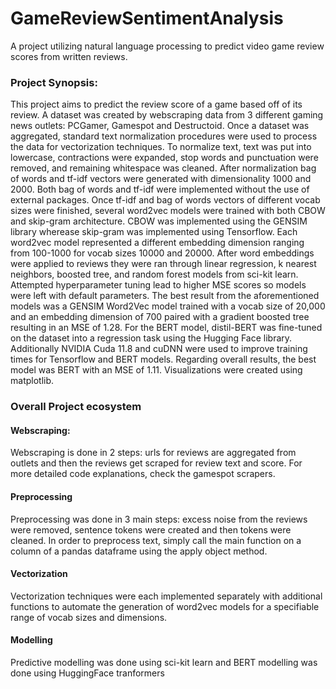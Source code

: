 # GameReviewSentimentAnalysis
A project utilizing natural language processing to predict video game review scores from written reviews.

### Project Synopsis:

This project aims to predict the review score of a game based off of its review. A dataset was created by webscraping data from 3 different gaming news outlets: PCGamer, Gamespot and Destructoid. Once a dataset was aggregated, standard text normalization procedures were used to process the data for vectorization techniques. To normalize text, text was put into lowercase, contractions were expanded, stop words and punctuation were removed, and remaining whitespace was cleaned. After normalization bag of words and tf-idf vectors were generated with dimensionality 1000 and 2000. Both bag of words and tf-idf were implemented without the use of external packages. Once tf-idf and bag of words vectors of different vocab sizes were finished, several word2vec models were trained with both CBOW and skip-gram architecture. CBOW was implemented using the GENSIM library wherease skip-gram was implemented using Tensorflow. Each word2vec model represented a different embedding dimension ranging from 100-1000 for vocab sizes 10000 and 20000. After word embeddings were applied to reviews they were ran through linear regression, k nearest neighbors, boosted tree, and random forest models from sci-kit learn. Attempted hyperparameter tuning lead to higher MSE scores so models were left with default parameters. The best result from the aforementioned models was a GENSIM Word2Vec model trained with a vocab size of 20,000 and an embedding dimension of 700 paired with a gradient boosted tree resulting in an MSE of 1.28. For the BERT model, distil-BERT was fine-tuned on the dataset into a regression task using the Hugging Face library. Additionally NVIDIA Cuda 11.8 and cuDNN were used to improve training times for Tensorflow and BERT models. Regarding overall results, the best model was BERT with an MSE of 1.11. Visualizations were created using matplotlib.

### Overall Project ecosystem

#### Webscraping:

Webscraping is done in 2 steps: urls for reviews are aggregated from outlets and then the reviews get scraped for review text and score.
For more detailed code explanations, check the gamespot scrapers. 

#### Preprocessing
Preprocessing was done in 3 main steps: excess noise from the reviews were removed, sentence tokens were created and then tokens were cleaned. In order to preprocess text, simply call the main function on a column of a pandas dataframe using the apply object method.

#### Vectorization
Vectorization techniques were each implemented separately with additional functions to automate the generation of word2vec models for a specifiable range of vocab sizes and dimensions.

#### Modelling
Predictive modelling was done using sci-kit learn and BERT modelling was done using HuggingFace tranformers


